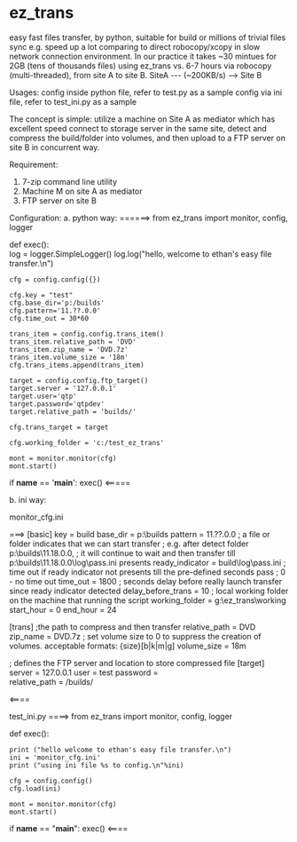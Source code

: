 ez_trans
========

easy fast files transfer, by python, suitable for build or millions of trivial files sync e.g. 
speed up a lot comparing to direct robocopy/xcopy in slow network connection environment. 
In our practice it takes ~30 mintues for 2GB (tens of thousands files) using ez_trans vs.
 6-7 hours via robocopy (multi-threaded), from site A to site B.
SiteA --- (~200KB/s) --> Site B

Usages:
 config inside python file, refer to test.py as a sample
 config via ini file, refer to test_ini.py as a sample
 
The concept is simple:
 utilize a machine on Site A as mediator which has excellent speed connect to storage server in the same site, 
 detect and compress the build/folder into volumes, and then upload to a FTP server on site B in concurrent way.
 
Requirement:
 1. 7-zip command line utility
 2. Machine M on site A as mediator
 3. FTP server on site B
 
Configuration:
 a. python way:
======>
from ez_trans  import monitor, config, logger

def exec():   
    log = logger.SimpleLogger()
    log.log("hello, welcome to ethan's easy file transfer.\n")
    
    cfg = config.config({})

    cfg.key = "test"
    cfg.base_dir='p:/builds'
    cfg.pattern='11.??.0.0'
    cfg.time_out = 30*60

    trans_item = config.config.trans_item()
    trans_item.relative_path = 'DVD'
    trans_item.zip_name = 'DVD.7z'
    trans_item.volume_size = '18m'
    cfg.trans_items.append(trans_item)

    target = config.config.ftp_target()
    target.server = '127.0.0.1'
    target.user='qtp'
    target.password='qtpdev'
    target.relative_path = 'builds/'
    
    cfg.trans_target = target

    cfg.working_folder = 'c:/test_ez_trans'

    mont = monitor.monitor(cfg)
    mont.start()

if __name__ == '__main__':
    exec()
<=====

b. ini way:

monitor_cfg.ini

===>
[basic]
key = build
base_dir = p:\builds
pattern = 11.??.0.0
; a file or folder indicates that we can start transfer
; e.g. after detect folder p:\builds\11.18.0.0,
; it will continue to wait and then transfer till p:\builds\11.18.0.0\log\pass.ini presents
ready_indicator = build\log\pass.ini
; time out if ready indicator not presents till the pre-defined seconds pass
; 0 - no time out
time_out = 1800
; seconds delay before really launch transfer since ready indicator detected
delay_before_trans = 10
; local working folder on the machine that running the script
working_folder = g:\ez_trans\working
start_hour = 0
end_hour = 24

[trans]
;the path to compress and then transfer
relative_path = DVD
zip_name = DVD.7z
; set volume size to 0 to suppress the creation of volumes. acceptable formats: {size}[b|k|m|g]
volume_size = 18m

; defines the FTP server and location to store compressed file
[target]
server = 127.0.0.1
user = test
password =  
relative_path = /builds/

<====

test_ini.py
====>
from ez_trans import monitor, config, logger

def exec():

    print ("hello welcome to ethan's easy file transfer.\n")
    ini = 'monitor_cfg.ini'
    print ("using ini file %s to config.\n"%ini)

    cfg = config.config()
    cfg.load(ini)

    mont = monitor.monitor(cfg)
    mont.start()

if __name__ == "__main__":
    exec()
<====
